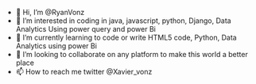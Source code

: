 - 👋 Hi, I’m @RyanVonz
- 👀 I’m interested in coding in java, javascript, python, Django, Data Analytics Using power query and power Bi
- 🌱 I’m currently learning to code or write HTML5 code, Python, Data Analytics using power Bi 
- 💞️ I’m looking to collaborate on any platform to make this world a better place
- 📫 How to reach me twitter @Xavier_vonz

<!---
RyanVonz/RyanVonz is a ✨ special ✨ repository because its `README.md` (this file) appears on your GitHub profile.
You can click the Preview link to take a look at your changes.
--->
